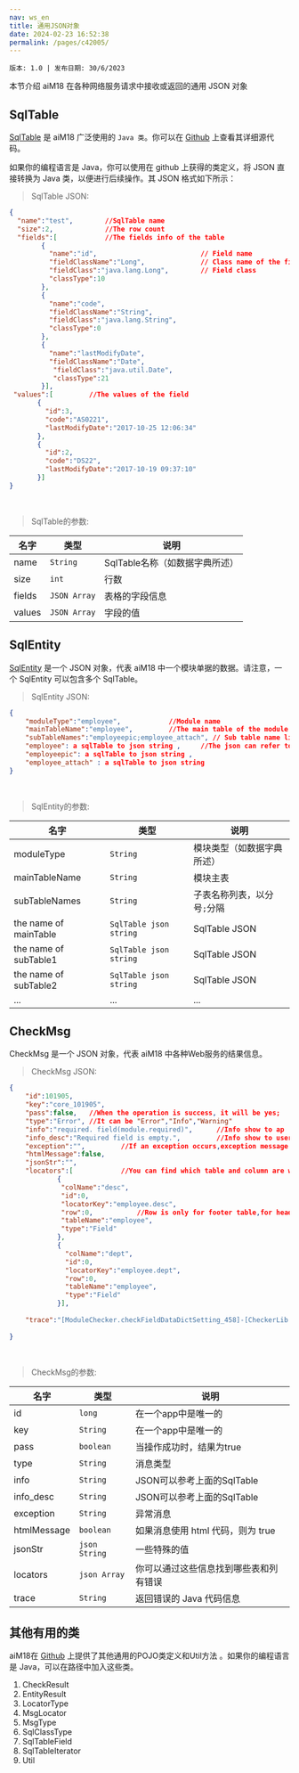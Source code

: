```yaml
---
nav: ws_en
title: 通用JSON对象
date: 2024-02-23 16:52:38
permalink: /pages/c42005/
---
```


`版本: 1.0 | 发布日期: 30/6/2023`

本节介绍 aiM18 在各种网络服务请求中接收或返回的通用 JSON 对象

## SqlTable

[SqlTable](/pages/becaba/#sqltable) 是 aiM18 广泛使用的 `Java 类`。你可以在 [Github](https://github.com/m18ce01/M18-SDK) 上查看其详细源代码。

如果你的编程语言是 Java，你可以使用在 github 上获得的类定义，将 JSON 直接转换为 Java 类，以便进行后续操作。其 JSON 格式如下所示：

> SqlTable JSON:

```json
{
  "name":"test",		//SqlTable name
  "size":2, 			//The row count
  "fields":[			//The fields info of the table 
		{
          "name":"id",							// Field name
          "fieldClassName":"Long", 				// Class name of the field
          "fieldClass":"java.lang.Long",		// Field class
          "classType":10
        },
    	{
          "name":"code",
          "fieldClassName":"String",
          "fieldClass":"java.lang.String",
          "classType":0
        },
    	{ 
          "name":"lastModifyDate",
          "fieldClassName":"Date",
           "fieldClass":"java.util.Date",
           "classType":21
        }],
 "values":[			//The values of the field
       {
         "id":3,
         "code":"AS0221",
         "lastModifyDate":"2017-10-25 12:06:34"
       },					
       {
         "id":2,
         "code":"DS22",
         "lastModifyDate":"2017-10-19 09:37:10"
       }]
}
```

<br/>

>SqlTable的参数:

| 名字   | 类型         | 说明                              |
| ------ | ------------ | ---------------------------------------- |
| name   | `String`     | SqlTable名称（如数据字典所述） |
| size   | `int`        | 行数                            |
| fields | `JSON Array` | 表格的字段信息             |
| values | `JSON Array` | 字段的值                  |



## SqlEntity

[SqlEntity](/pages/becaba/#sqlentity) 是一个 JSON 对象，代表 aiM18 中一个模块单据的数据。请注意，一个 SqlEntity 可以包含多个 SqlTable。

> SqlEntity JSON:

```json
{
	"moduleType":"employee",			//Module name
	"mainTableName":"employee",			//The main table of the module
	"subTableNames":"employeepic;employee_attach", // Sub table name list,separate by ";"
	"employee": a sqlTable to json string ,		//The json can refer to the above sqltable
    "employeepic": a sqlTable to json string ,
	"employee_attach" : a sqlTable to json string 
}
```

<br/>

> SqlEntity的参数:

| 名字                  | 类型                   | 说明                              |
| --------------------- | ---------------------- | ---------------------------------------- |
| moduleType            | `String`               | 模块类型（如数据字典所述） |
| mainTableName         | `String`               | 模块主表|
| subTableNames         | `String`               | 子表名称列表，以分号`;`分隔 |
| the name of mainTable | `SqlTable json string` | SqlTable JSON                        |
| the name of subTable1 | `SqlTable json string` | SqlTable JSON                        |
| the name of subTable2 | `SqlTable json string` | SqlTable JSON                        |
| ...                   | ...                    | ...                                      |



## CheckMsg

CheckMsg 是一个 JSON 对象，代表 aiM18 中各种Web服务的结果信息。

> CheckMsg JSON:

```json
{
    "id":101905,
   	"key":"core_101905",
  	"pass":false,	//When the operation is success, it will be yes;
 	"type":"Error",	//It can be "Error","Info","Warning"
    "info":"required. field(module.required)",		//Info show to ap
    "info_desc":"Required field is empty.",			//Info show to user
  	"exception":"",			//If an exception occurs,exception message will write here.
    "htmlMessage":false,	
    "jsonStr":"",
    "locators":[			//You can find which table and column are wrong with these infos;
            {				
             "colName":"desc",
             "id":0,
             "locatorKey":"employee.desc",
             "row":0,			//Row is only for footer table,for headerTable the row should 0
             "tableName":"employee",
             "type":"Field"
            },
    		{
              "colName":"dept",
              "id":0,
              "locatorKey":"employee.dept",
              "row":0,
              "tableName":"employee",
              "type":"Field"
            }],
   
    "trace":"[ModuleChecker.checkFieldDataDictSetting_458]-[CheckerLib.runChecker_225]-[CawEntityCurdAction.updateEntity_107]-[CawEntityInterceptor.logCall_42]-[view24.updateEntity_-1]"	//You can trace the error in java code with this info.
    
}
```

<br/>

> CheckMsg的参数:

| 名字        | 类型          | 说明                              |
| ----------- | ------------- | ---------------------------------------- |
| id          | `long`        | 在一个app中是唯一的                        |
| key         | `String`      | 在一个app中是唯一的                        |
| pass        | `boolean`     | 当操作成功时，结果为true |
| type        | `String`      | 消息类型                             |
| info        | `String`      | JSON可以参考上面的SqlTable |
| info_desc   | `String`      | JSON可以参考上面的SqlTable |
| exception   | `String`      | 异常消息                        |
| htmlMessage | `boolean`     | 如果消息使用 html 代码，则为 true |
| jsonStr     | `json String` | 一些特殊的值                       |
| locators    | `json Array`  | 你可以通过这些信息找到哪些表和列有错误 |
| trace       | `String`      | 返回错误的 Java 代码信息 |

## 其他有用的类

aiM18在 [Github](https://github.com/m18ce01/M18-SDK) 上提供了其他通用的POJO类定义和Util方法 。如果你的编程语言是 Java，可以在路径中加入这些类。

1. CheckResult
2. EntityResult
3. LocatorType
4. MsgLocator
5. MsgType
6. SqlClassType
7. SqlTableField
8. SqlTableIterator
9. Util